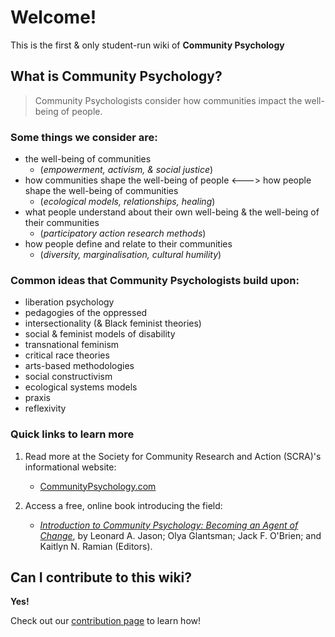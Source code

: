 # Welcome!

This is the first & only student-run wiki of **Community Psychology**

## What is Community Psychology?

> Community Psychologists consider how communities impact the well-being of people.

### Some things we consider are:

- the well-being of communities
  - (*empowerment, activism, & social justice*)
- how communities shape the well-being of people <---> how people shape the well-being of communities
  - (*ecological models, relationships, healing*)
- what people understand about their own well-being & the well-being of their communities
  - (*participatory action research methods*)
- how people define and relate to their communities
  - (*diversity, marginalisation, cultural humility*)

### Common ideas that Community Psychologists build upon:

- liberation psychology
- pedagogies of the oppressed
- intersectionality (& Black feminist theories)
- social & feminist models of disability
- transnational feminism
- critical race theories
- arts-based methodologies
- social constructivism
- ecological systems models
- praxis
- reflexivity

### Quick links to learn more

1. Read more at the Society for Community Research and Action (SCRA)'s informational website:
    - [CommunityPsychology.com](https://www.communitypsychology.com/what-is-community-psychology/)

2. Access a free, online book introducing the field:
    - *[Introduction to Community Psychology: Becoming an Agent of Change](https://press.rebus.community/introductiontocommunitypsychology/)*, by Leonard A. Jason; Olya Glantsman; Jack F. O'Brien; and Kaitlyn N. Ramian (Editors).

## Can I contribute to this wiki?

**Yes!**

Check out our [contribution page](https://gra3wy.github.io/contribute/) to learn how!